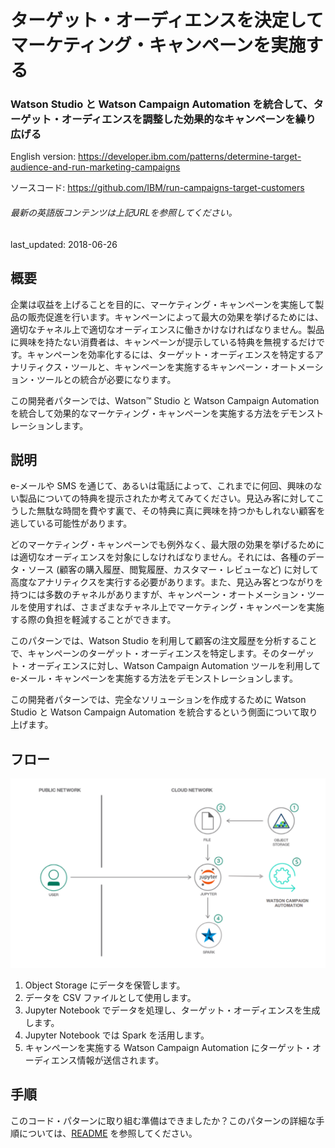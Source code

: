 # ターゲット・オーディエンスを決定してマーケティング・キャンペーンを実施する

### Watson Studio と Watson Campaign Automation を統合して、ターゲット・オーディエンスを調整した効果的なキャンペーンを繰り広げる

English version: https://developer.ibm.com/patterns/determine-target-audience-and-run-marketing-campaigns
  
ソースコード: https://github.com/IBM/run-campaigns-target-customers

###### 最新の英語版コンテンツは上記URLを参照してください。
last_updated: 2018-06-26

 ## 概要

企業は収益を上げることを目的に、マーケティング・キャンペーンを実施して製品の販売促進を行います。キャンペーンによって最大の効果を挙げるためには、適切なチャネル上で適切なオーディエンスに働きかけなければなりません。製品に興味を持たない消費者は、キャンペーンが提示している特典を無視するだけです。キャンペーンを効率化するには、ターゲット・オーディエンスを特定するアナリティクス・ツールと、キャンペーンを実施するキャンペーン・オートメーション・ツールとの統合が必要になります。

この開発者パターンでは、Watson&trade; Studio と Watson Campaign Automation を統合して効果的なマーケティング・キャンペーンを実施する方法をデモンストレーションします。

## 説明

e-メールや SMS を通じて、あるいは電話によって、これまでに何回、興味のない製品についての特典を提示されたか考えてみてください。見込み客に対してこうした無駄な時間を費やす裏で、その特典に真に興味を持つかもしれない顧客を逃している可能性があります。

どのマーケティング・キャンペーンでも例外なく、最大限の効果を挙げるためには適切なオーディエンスを対象にしなければなりません。それには、各種のデータ・ソース (顧客の購入履歴、閲覧履歴、カスタマー・レビューなど) に対して高度なアナリティクスを実行する必要があります。また、見込み客とつながりを持つには多数のチャネルがありますが、キャンペーン・オートメーション・ツールを使用すれば、さまざまなチャネル上でマーケティング・キャンペーンを実施する際の負担を軽減することができます。

このパターンでは、Watson Studio を利用して顧客の注文履歴を分析することで、キャンペーンのターゲット・オーディエンスを特定します。そのターゲット・オーディエンスに対し、Watson Campaign Automation ツールを利用して e-メール・キャンペーンを実施する方法をデモンストレーションします。

この開発者パターンでは、完全なソリューションを作成するために Watson Studio と Watson Campaign Automation を統合するという側面について取り上げます。

## フロー

![フロー](./images/arch-pattern-campaigns-audience.png)

1. Object Storage にデータを保管します。
1. データを CSV ファイルとして使用します。
1. Jupyter Notebook でデータを処理し、ターゲット・オーディエンスを生成します。
1. Jupyter Notebook では Spark を活用します。
1. キャンペーンを実施する Watson Campaign Automation にターゲット・オーディエンス情報が送信されます。

## 手順

このコード・パターンに取り組む準備はできましたか？このパターンの詳細な手順については、[README](https://github.com/IBM/run-campaigns-target-customers/blob/master/README.md) を参照してください。
